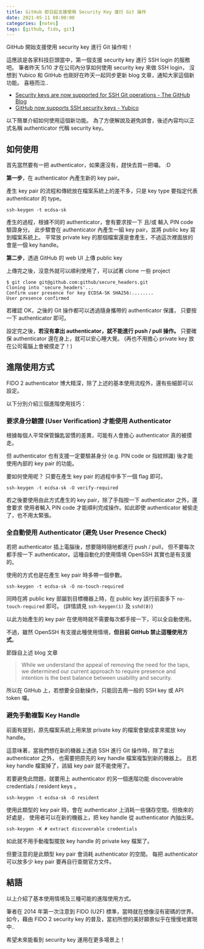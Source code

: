 ```yaml
---
title: GitHub 即日起支援使用 Security Key 進行 Git 操作
date: 2021-05-11 08:00:00
categories: [notes]
tags: [github, fido, git]
---
```


GitHub 開始支援使用 security key 進行 Git 操作啦！

這應該是各家科技巨頭當中，第一個支援 security key 進行 SSH login 的服務吧。
筆者昨天 5/10 才在公司內分享如何使用 security key 來做 SSH login，
沒想到 Yubico 和 GitHub 也剛好在昨天一起同步更新 blog 文章，通知大家這個新功能。
喜極而泣..

- [Security keys are now supported for SSH Git operations - The GitHub Blog](https://github.blog/2021-05-10-security-keys-supported-ssh-git-operations/)
- [GitHub now supports SSH security keys - Yubico](https://www.yubico.com/blog/github-now-supports-ssh-security-keys/)

以下簡單介紹如何使用這個新功能。
為了方便解說及避免誤會，後述內容均以正式名稱 authenticator 代稱 security key。

## 如何使用

首先當然要有一把 authenticator，如果還沒有，趕快去買一把囉。 :D

**第一步**，在 authenticator 內產生新的 key pair。

產生 key pair 的流程和傳統放在檔案系統上的差不多，只是 key type 要指定代表 authenticator
的 type。

```shell
ssh-keygen -t ecdsa-sk
```

產生的過程，根據不同的 authenticator，會有要求按一下 且/或 輸入 PIN code 驗證身分。
此步驟會在 authenticator 內產生一組 key pair，並將 public key 寫到檔案系統上。
平常放 private key 的那個檔案還是會產生，不過這次裡面放的會是一個 key handle。

**第二步**，透過 GitHub 的 web UI 上傳 public key

上傳完之後，沒意外就可以順利使用了，可以試著 clone 一些 project

```
$ git clone git@github.com:github/secure_headers.git
Cloning into 'secure_headers'...
Confirm user presence for key ECDSA-SK SHA256:........
User presence confirmed
```

若確認 OK，之後的 Git 操作都可以透過隨身攜帶的 authenticator 保護，
只要按一下 authenticator 即可。

設定完之後，**若沒有拿出 authenticator，就不能進行 push / pull 操作。**
只要確保 authenticator 還在身上，就可以安心睡大覺。
(再也不用擔心 private key 放在公司電腦上會被摸走了！)

## 進階使用方式

FIDO 2 authenticator 博大精深，除了上述的基本使用流程外，還有些細節可以設定。

以下分別介紹三個進階使用技巧：

### 要求身分驗證 (User Verification) 才能使用 Authenticator

根據每個人平常保管鑰匙習慣的差異，可能有人會擔心 authenticator 真的被摸走。

但 authenticator 也有支援一定要驗甚身分 (e.g. PIN code or 指紋辨識) 後才能
使用內部的 key pair 的功能。

要如何使用呢？ 只要在產生 key pair 的過程中多下一個 flag 即可。

```shell
ssh-keygen -t ecdsa-sk -O verify-required
```

若之後要使用由此方式產生的 key pair，除了手指按一下 authenticator 之外，還會要求
使用者輸入 PIN code 才能順利完成操作。如此即使 authenticator 被偷走了，也不用太緊張。

### 全自動使用 Authenticator (避免 User Presence Check)

若把 authenticator 插上電腦後，想要隨時隨地都進行 push / pull，
但不要每次都手按一下 authenticator。這種自動化的使用情境 OpenSSH 其實也是有支援的。

使用的方式也是在產生 key pair 時多帶一個參數。

```shell
ssh-keygen -t ecdsa-sk -O no-touch-required
```

同時在將 public key 部屬到目標機器上時，在 public key 該行前面多下 `no-touch-required`
即可。 (詳情請見 `ssh-keygen(1)` 及 `sshd(8)`)

以此方始產生的 key pair 在使用時就不需要每次都手按一下，可以全自動使用。

不過，雖然 OpenSSH 有支援此種使用情境，**但目前 GitHub 禁止這種使用方式**。

節錄自上述 blog 文章

> While we understand the appeal of removing the need for the taps,
> we determined our current approach to require presence and intention
> is the best balance between usability and security.

所以在 GitHub 上，若想要全自動操作，只能回去用一般的 SSH key 或 API token 囉。

### 避免手動複製 Key Handle

前面有提到，原先檔案系統上用來放 private key 的檔案會變成拿來擺放 key handle。

這意味著，當我們想在新的機器上透過 SSH 進行 Git 操作時，除了拿出 authenticator 之外，
也需要把原先的 key handle 檔案複製到新的機器上。
且若 key handle 檔案掉了，該組 key pair 就不能使用了。

若要避免此問題，就要用上 authenticator 的另一個進階功能
discoverable credentials / resident keys 。

```shell
ssh-keygen -t ecdsa-sk -O resident
```

使用此類型的 key pair 時，會在 authenticator 上消耗一些儲存空間。但換來的好處是，
使用者可以在新的機器上，把 key handle 從 authenticator 內抽出來。

```shell
ssh-keygen -K # extract discoverable credentials
```

如此就不用手動複製擺放 key handle 的 private key 檔案了。

但要注意的是此類型 key pair 會消耗 authenticator 的空間。
每把 authenticator 可以放多少 key pair 要再自行查閱官方文件。

## 結語

以上介紹了基本使用情境及三種可能的進階使用方式。

筆者在 2014 年第一次注意到 FIDO (U2F) 標準，當時就在想像沒有密碼的世界。
如今，藉由 FIDO 2 security key 的普及，當初所想的美好願景似乎在慢慢地實現中..

希望未來能看到 security key 運用在更多場景上！
